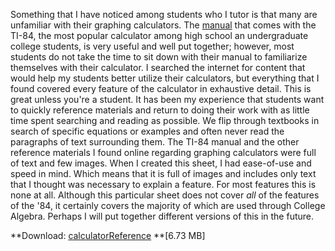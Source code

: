 Something that I have noticed among students who I tutor is that many are unfamiliar with their graphing calculators. The [manual](http://education.ti.com/guidebooks/graphing/84p/TI84PlusGuidebook_Part2_EN.pdf) that comes with the TI-84, the most popular calculator among high school an undergraduate college students, is very useful and well put together; however, most students do not take the time to sit down with their manual to familiarize themselves with their calculator. I searched the internet for content that would help my students better utilize their calculators, but everything that I found covered every feature of the calculator in exhaustive detail. This is great unless you're a student. It has been my experience that students want to quickly reference materials and return to doing their work with as little time spent searching and reading as possible. We flip through textbooks in search of specific equations or examples and often never read the paragraphs of text surrounding them. The TI-84 manual and the other reference materials I found online regarding graphing calculators were full of text and few images. When I created this sheet, I had ease-of-use and speed in mind. Which means that it is full of images and includes only text that I thought was necessary to explain a feature. For most features this is none at all. Although this particular sheet does not cover _all_ of the features of the '84, it certainly covers the majority of which are used through College Algebra. Perhaps I will put together different versions of this in the future.

**Download: [calculatorReference](http://codyalantaylor.com/wp-content/uploads/2014/10/calculatorReference.pdf) **[6.73 MB]
